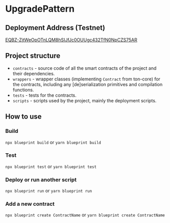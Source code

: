 # UpgradePattern

## Deployment Address (Testnet)

[EQBZ-ZjtWeOpOTnLQM8hSIJfJc0OUUgc432TfN0NpCZS75AR](https://testnet.tonviewer.com/kQBZ-ZjtWeOpOTnLQM8hSIJfJc0OUUgc432TfN0NpCZS7yub)

## Project structure

-   `contracts` - source code of all the smart contracts of the project and their dependencies.
-   `wrappers` - wrapper classes (implementing `Contract` from ton-core) for the contracts, including any [de]serialization primitives and compilation functions.
-   `tests` - tests for the contracts.
-   `scripts` - scripts used by the project, mainly the deployment scripts.

## How to use

### Build

`npx blueprint build` or `yarn blueprint build`

### Test

`npx blueprint test` or `yarn blueprint test`

### Deploy or run another script

`npx blueprint run` or `yarn blueprint run`

### Add a new contract

`npx blueprint create ContractName` or `yarn blueprint create ContractName`
